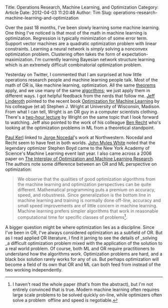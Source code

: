 Title: Operations Research, Machine Learning, and Optimization
Category: Article
Date: 2012-04-03 11:20:48
Author: Tim
Slug: operations-research-machine-learning-and-optimization

Over the past 18 months, I've been slowly learning some machine learning. One thing I've noticed is that most of the math in machine learning is optimization. Regression is typically minimization of some error term. Support vector machines are a quadratic optimization problem with linear constraints. Learning a neural network is _simply_ solving a nonconvex optimization problem. Clustering often takes the form of expectation-maximization. I'm currently learning Bayesian network structure learning which is an extremely difficult combinatorial optimization problem.

Yesterday on Twitter, I commented that I am surprised at how little operations research people and machine learning people talk. Most of the math of OR is, like machine learning, optimization. All the same [theorems](http://en.wikipedia.org/wiki/Karush%E2%80%93Kuhn%E2%80%93Tucker_conditions) apply, and we use many of the same [algorithms](http://en.wikipedia.org/wiki/Newton%27s_method); we just apply them in different ways. I got helpful feedback from the nerds that follow me. [Jeff Linderoth](https://twitter.com/#!/jefflinderoth) pointed to the recent book [Optimization for Machine Learning](http://mitpress.mit.edu/catalog/item/default.asp?ttype=2&tid=12674) by his colleague (et al) Stephen J. Wright at University of Wisconsin, Madison. From what I can tell, Wright is an OR guy in a computer scientists clothing. There's a [two-hour lecture](http://videolectures.net/nips2010_wright_oaml/) by Wright on the same topic that I look forward to watching. Jeff also pointed to the work of his colleague [Ben Recht](http://pages.cs.wisc.edu/~brecht/publications.html) who's looking at the optimization problems in ML from a theoretical standpoint. 

[Paul Kerl](https://twitter.com/#!/pykpyk) linked to [Jorge Nocedal](http://users.eecs.northwestern.edu/~nocedal/publications.html)'s work at Northwestern. Nocedal and Recht seem to have feet in both worlds. [John Myles White](https://twitter.com/johnmyleswhite) noted that the legendary optimizer Stephen Boyd came to the New York Academy of Science's Machine Learning event last year. I also came across a 2006 paper on [The Interplay of Optimization and Machine Learning Research](http://jmlr.csail.mit.edu/papers/volume7/MLOPT-intro06a/MLOPT-intro06a.pdf). The authors note some difference between an OR and ML perspective on optimization:

> We observe that the qualities of good optimization algorithms from the machine learning and optimization perspectives can be quite different. Mathematical programming puts a premium on accuracy, speed, and robustness. Since generalization is the bottom line in machine learning and training is normally done off-line, accuracy and small speed improvements are of little concern in machine learning. Machine learning prefers simpler algorithms that work in reasonable computational time for speciﬁc classes of problems[^1optimization].

A bigger question might be where optimization lies as a discipline. Since I've been in OR, I've always considered optimization as a subfield of OR. But as I read applied OR literature, I find it jarring to see the details of _solving _a difficult optimization problem mixed with the application of the solution to a real world problem. Of course, both ML and OR require practitioners to understand how the algorithms work. Optimization problems are hard, and a black box solution rarely works for any of us. But perhaps optimization will become a field of its own that OR and ML can both feed from instead of the two working independently.

[^1optimization]: I haven't read the whole paper (that's from the abstract), but I'm not entirely convinced that is true. Modern machine learning often requires large scale problems to be solved quickly on-line, while optimizers often solve a problem  offline and speed is negotiable.
